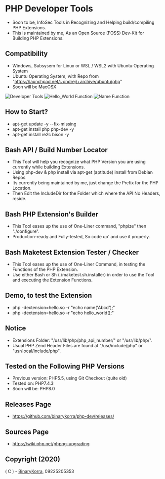 # PHP Developer Tools

* Soon to be, InfoSec Tools in Recognizing and Helping build/compiling PHP Extensions.
* This is maintained by me, As an Open Source (FOSS) Dev-Kit for Building PHP Extensions.

## Compatibility

* Windows, Subsysem for Linux or WSL / WSL2 with Ubuntu Operating System
* Ubuntu Operating System, with Repo from "https://launchpad.net/~ondrej/+archive/ubuntu/php"
* Soon will be MacOSX

![Developer Tools](https://github.com/binarykorra/php-dev/blob/main/php_api.png?raw=true)
![Hello_World Function](https://github.com/binarykorra/php-dev/blob/main/make_test.png?raw=true)
![Name Function](https://github.com/binarykorra/php-dev/blob/main/name_function.png?raw=true)

## How to Start?

* apt-get update -y --fix-missing
* apt-get install php php-dev -y
* apt-get install re2c bison -y

## Bash API / Build Number Locator

* This Tool will help you recognize what PHP Version you are using currently while building Extensions.
* Using php-dev & php install via apt-get (aptitude) install from Debian Repos.
* Its currently being maintained by me, just change the Prefix for the PHP Location.
* Then Edit the IncludeDir for the Folder which where the API No Headers, reside.

## Bash PHP Extension's Builder

* This Tool eases up the use of One-Liner command, "phpize" then "./configure".
* Production-ready and Fully-tested, So code up' and use it properly.

## Bash Maketest Extension Tester / Checker

* This Tool eases up the use of One-Liner Command, in testing the Functions of the PHP Extension.
* Use either Bash or Sh (./maketest.sh.installer) in order to use the Tool and executing the Extension Functions.

## Demo, to test the Extension

* php -dextension=hello.so -r "echo name('Abcd');"
* php -dextension=hello.so -r "echo hello_world();"

## Notice

* Extensions Folder: "/usr/lib/php/php_api_number/" or "/usr/lib/php/".
* Usual PHP Zend Header Files are found at "/usr/include/php" or "usr/local/include/php".

## Tested on the Following PHP Versions

* Previous version: PHP5.5, using Git Checkout (quite old)
* Tested on: PHP7.4.3
* Soon will be: PHP8.0

## Releases Page

* https://github.com/binarykorra/php-dev/releases/

## Sources Page

* https://wiki.php.net/phpng-upgrading

## Copyright (2020)

( C ) - [BinaryKorra](https://github.com/binarykorra), 09225205353
